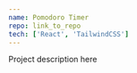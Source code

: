 ```yaml
---
name: Pomodoro Timer
repo: link_to_repo
tech: ['React', 'TailwindCSS']
---
```


Project description here